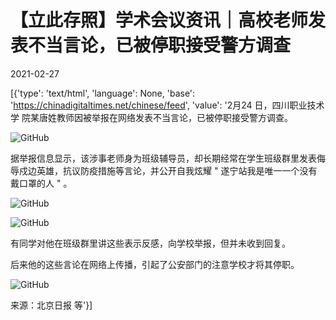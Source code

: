 # 【立此存照】学术会议资讯｜高校老师发表不当言论，已被停职接受警方调查

2021-02-27

[{'type': 'text/html', 'language': None, 'base': 'https://chinadigitaltimes.net/chinese/feed', 'value': '2月24 日，四川职业技术学 院某唐姓教师因被举报在网络发表不当言论，已被停职接受警方调查。

![GitHub](https://mmbiz.qpic.cn/mmbiz_jpg/WxmevetWSajy4EZD4KYV8yia2YickaF8ibKCiaGHyg5oJbhODFxufpC05SoaMlXyYLKRgLzzs3oBGx6wxooeFIFCDg/640)

据举报信息显示，该涉事老师身为班级辅导员，却长期经常在学生班级群里发表侮辱戍边英雄，抗议防疫措施等言论，并公开自我炫耀 &quot; 遂宁站我是唯一一个没有戴口罩的人 &quot; 。

![GitHub](https://mmbiz.qpic.cn/mmbiz_jpg/M2R02SH6PrTjiaU7sE6DHudEQO2EQI2zTvPq24fJyXeMSC1yPOdWNQvwZpRPYlGSAdSIXFw8TtvzTgMQSQCWA6Q/640)

![GitHub](https://mmbiz.qpic.cn/mmbiz_jpg/M2R02SH6PrTjiaU7sE6DHudEQO2EQI2zTXc5BZt6iba4Dmf0eaTehQln7bjBcKYZr7hE8UDf3OXr9xs5qpXlEp6w/640)

有同学对他在班级群里讲这些表示反感，向学校举报，但并未收到回复。

后来他的这些言论在网络上传播，引起了公安部门的注意学校才将其停职。

![GitHub](https://mmbiz.qpic.cn/mmbiz_png/M2R02SH6PrTjiaU7sE6DHudEQO2EQI2zTsJ28NGVbM1e6Bicm29xMc90keUeZBVSPZHrfeKHicVdNbSYAlsWbsSCg/640)

来源：北京日报 等'}]